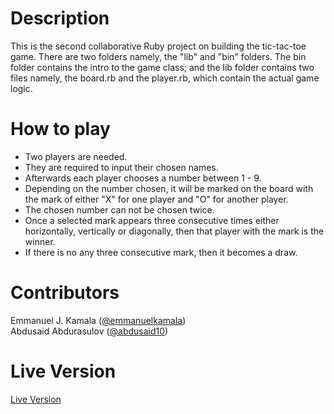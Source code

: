 # Description
This is the second collaborative Ruby project on building the tic-tac-toe game. There are two folders namely, the "lib" and "bin" folders. The bin folder contains the intro to the game class; and the lib folder contains two files namely, the board.rb and the player.rb, which contain the actual game logic. 
# How to play
<ul>
<li>Two players are needed.</li> 
<li>They are required to input their chosen names.</li> 
<li>Afterwards each player chooses a number between 1 - 9.</li>
<li>Depending on the number chosen, it will be marked on the board with the mark of either "X" for one player and "O" for another player.</li>
<li>The chosen number can not be chosen twice.</li>
<li>Once a selected mark appears three consecutive times either horizontally, vertically or diagonally, then that player with the mark is the winner.</li>
<li>If there is no any three consecutive mark, then it becomes a draw.</li>
</ul> 

# Contributors
Emmanuel J. Kamala (<a href="https://github.com/emmanuelkamala">@emmanuelkamala</a>)<br>
Abdusaid Abdurasulov (<a href="https://github.com/Abdusaid10">@abdusaid10</a>)

# Live Version
<a href="https://repl.it/@EmmanuelKamala/Tic-Tac-Toe">Live Version</a>
